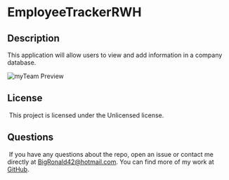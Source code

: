 # EmployeeTrackerRWH


## Description

This application will allow users to view and add information in a company database.

![myTeam Preview](assets\NoteExample.PNG "A preview of Note Taker")




## License
  ​
This project is licensed under the Unlicensed license.
  
## Questions
  ​
If you have any questions about the repo, open an issue or contact me directly at BigRonald42@hotmail.com. You can find more of my work at [GitHub](https://github.com/BiggRonn/).